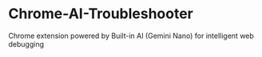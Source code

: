 # Chrome-AI-Troubleshooter
Chrome extension powered by Built-in AI (Gemini Nano) for intelligent web debugging
